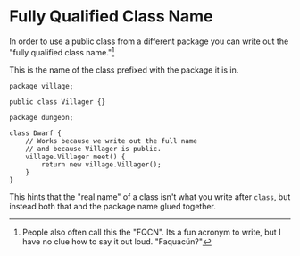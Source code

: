 # Fully Qualified Class Name

In order to use a public class from a different package you can
write out the "fully qualified class name."[^fqcn]

This is the name of the class prefixed with the package it is in.

```java,no_run
package village;

public class Villager {}
```

```java,no_run
package dungeon;

class Dwarf {
    // Works because we write out the full name
    // and because Villager is public.
    village.Villager meet() {
        return new village.Villager();
    }
}
```

This hints that the "real name" of a class isn't what you write after `class`, but instead both that and the package name glued together.

[^fqcn]: People also often call this the "FQCN". Its a fun acronym to write, but I
have no clue how to say it out loud. "Faquacün?"